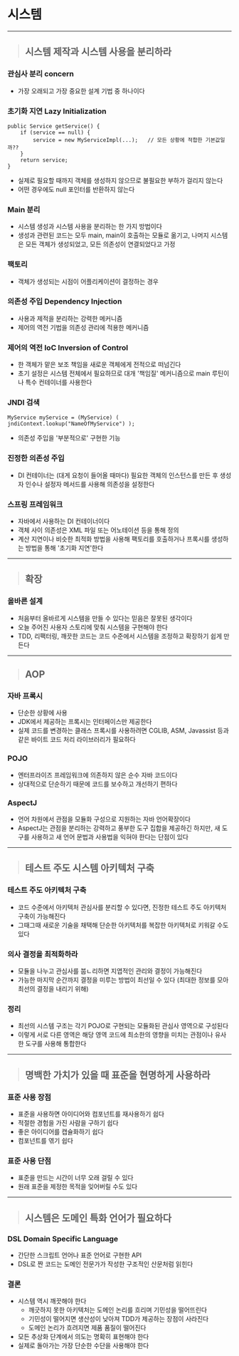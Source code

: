 
# 시스템

------------------------------------------------------------------------------------------------------------------------

> ## 시스템 제작과 시스템 사용을 분리하라

### 관심사 분리 concern
- 가장 오래되고 가장 중요한 설계 기법 중 하나이다


### 초기화 지연 Lazy Initialization
    public Service getService() {
        if (service == null) {
            service = new MyServiceImpl(...);   // 모든 상황에 적합한 기본값일까??
        }
        return service;
    }
- 실제로 필요할 때까지 객체를 생성하지 않으므로 불필요한 부하가 걸리지 않는다
- 어떤 경우에도 null 포인터를 반환하지 않는다


### Main 분리
- 시스템 생성과 시스템 사용을 분리하는 한 가지 방법이다
- 생성과 관련된 코드는 모두 main, main이 호출하는 모듈로 옮기고, 나머지 시스템은 모든 객체가 생성되었고, 모든 의존성이 연결되었다고 가정


### 팩토리
- 객체가 생성되는 시점이 어플리케이션이 결정하는 경우


### 의존성 주입 Dependency Injection
- 사용과 제적을 분리하는 강력한 메커니즘
- 제어의 역전 기법을 의존성 관리에 적용한 메커니즘


### 제어의 역전 IoC Inversion of Control
- 한 객체가 맡은 보조 책임을 새로운 객체에게 전적으로 떠넘긴다
- 초기 설정은 시스템 전체에서 필요하므로 대개 '책임질' 메커니즘으로 main 루틴이나 특수 컨테이너를 사용한다


### JNDI 검색
    MyService myService = (MyService) ( jndiContext.lookup("NameOfMyService") );
- 의존성 주입을 '부분적으로' 구현한 기능


### 진정한 의존성 주입
- DI 컨테이너는 (대게 요청이 들어올 때마다) 필요한 객체의 인스턴스를 만든 후 생성자 인수나 설정자 메서드를 사용해 의존성을 설정한다


### 스프링 프레임워크
- 자바에서 사용하는 DI 컨테이너이다
- 객체 사이 의존성은 XML 파일 또는 어노테이션 등을 통해 정의
- 계산 지연이나 비슷한 최적화 방법을 사용해 팩토리를 호출하거나 프록시를 생성하는 방법을 통해 '초기화 지연'한다

------------------------------------------------------------------------------------------------------------------------

> ## 확장

### 올바른 설계
- 처음부터 올바르게 시스템을 만들 수 있다는 믿음은 잘못된 생각이다
- 오늘 주어진 사용자 스토리에 맞춰 시스템을 구현해야 한다
- TDD, 리팩터링, 깨끗한 코드는 코드 수준에서 시스템을 조정하고 확장하기 쉽게 만든다

------------------------------------------------------------------------------------------------------------------------

> ## AOP

### 자바 프록시
- 단순한 상황에 사용
- JDK에서 제공하는 프록시는 인터페이스만 제공한다
- 실제 코드를 변경하는 클래스 프록시를 사용하려면 CGLIB, ASM, Javassist 등과 같은 바이트 코드 처리 라이브러리가 필요하다


### POJO
- 엔터프라이즈 프레임워크에 의존하지 않은 순수 자바 코드이다
- 상대적으로 단순하기 때문에 코드를 보수하고 개선하기 편하다


### AspectJ
- 언어 차원에서 관점을 모듈화 구성으로 지원하는 자바 언어확장이다
- AspectJ는 관점을 분리하는 강력하고 풍부한 도구 집합을 제공하긴 하지만, 새 도구를 사용하고 새 언어 문법과 사용법을 익혀야 한다는 단점이 있다

------------------------------------------------------------------------------------------------------------------------

> ## 테스트 주도 시스템 아키텍처 구축

### 테스트 주도 아키텍처 구축
- 코드 수준에서 아키텍처 관심사를 분리할 수 있다면, 진정한 테스트 주도 아키텍처 구축이 가능해진다
- 그때그때 새로운 기술을 채택해 단순한 아키텍처를 복잡한 아키텍처로 키워갈 수도 있다


### 의사 결정을 최적화하라
- 모듈을 나누고 관심사를 붑ㄴ리하면 지엽적인 관리와 결정이 가능해진다
- 가능한 마지막 순간까지 결정을 미루는 방법이 최선일 수 있다 (최대한 정보를 모아 최선의 결정을 내리기 위해)


### 정리
- 최선의 시스템 구조는 각기 POJO로 구현되는 모듈화된 관심사 영역으로 구성된다
- 이렇게 서로 다른 영역은 해당 영역 코드에 최소한의 영향을 미치는 관점이나 유사한 도구를 사용해 통합한다

------------------------------------------------------------------------------------------------------------------------

> ## 명백한 가치가 있을 때 표준을 현명하게 사용하라

### 표준 사용 장점
- 표준을 사용하면 아이디어와 컴포넌트를 재사용하기 쉽다
- 적절한 경험을 가진 사람을 구하기 쉽다
- 좋은 아이디어를 캡슐화하기 쉽다
- 컴포넌트를 엮기 쉽다


### 표준 사용 단점
- 표준을 만드는 시간이 너무 오래 걸릴 수 있다
- 원래 표준을 제정한 목적을 잊어버릴 수도 있다

------------------------------------------------------------------------------------------------------------------------

> ## 시스템은 도메인 특화 언어가 필요하다

### DSL Domain Specific Language
- 간단한 스크립트 언어나 표준 언어로 구현한 API
- DSL로 짠 코드는 도메인 전문가가 작성한 구조적인 산문처럼 읽힌다


### 결론
- 시스템 역시 깨끗해야 한다
  - 깨긋하지 못한 아키텍처는 도메인 논리를 흐리며 기민성을 떨어뜨린다
  - 기민성이 떨어지면 생산성이 낮아져 TDD가 제공하는 장점이 사라진다
  - 도메인 논리가 흐려지면 제품 품질이 떨어진다
- 모든 추상화 단계에서 의도는 명확히 표현해야 한다
- 실제로 돌아가는 가장 단순한 수단을 사용해야 한다






















